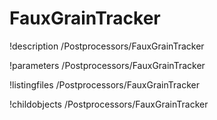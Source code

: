<!-- MOOSE Documentation Stub: Remove this when content is added. -->

# FauxGrainTracker
!description /Postprocessors/FauxGrainTracker

!parameters /Postprocessors/FauxGrainTracker

!listingfiles /Postprocessors/FauxGrainTracker

!childobjects /Postprocessors/FauxGrainTracker
